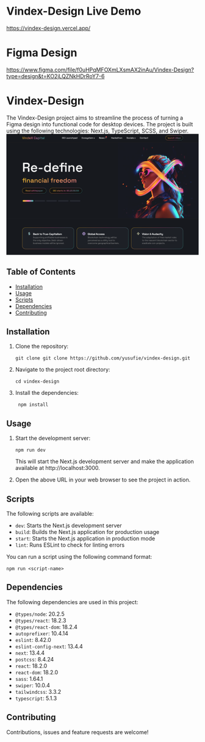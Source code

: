 # Vindex-Design Live Demo
https://vindex-design.vercel.app/

# Figma Design
https://www.figma.com/file/f0uHPqMFOXmLXsmAX2inAu/Vindex-Design?type=design&t=KO2jLQZNkHDrRoY7-6

# Vindex-Design
The Vindex-Design project aims to streamline the process of turning a Figma design into functional code for desktop devices.
The project is built using the following technologies: Next.js, TypeScript, SCSS, and Swiper.
![Verlith-Design](./public/image/readme.png)

## Table of Contents

- [Installation](#installation)
- [Usage](#usage)
- [Scripts](#scripts)
- [Dependencies](#dependencies)
- [Contributing](#contributing)

## Installation

1. Clone the repository:

   ```shell
   git clone git clone https://github.com/yusufie/vindex-design.git
    ```

2. Navigate to the project root directory:

   ```shell
   cd vindex-design
   ```

3. Install the dependencies:

   ```shell
    npm install
    ```

## Usage

1. Start the development server:

   ```shell
   npm run dev
   ```
    This will start the Next.js development server and make the application available at http://localhost:3000.

2. Open the above URL in your web browser to see the project in action.


## Scripts

The following scripts are available:

- `dev`: Starts the Next.js development server
- `build`: Builds the Next.js application for production usage
- `start`: Starts the Next.js application in production mode
- `lint`: Runs ESLint to check for linting errors

You can run a script using the following command format:

```shell
npm run <script-name>
```

## Dependencies

The following dependencies are used in this project:

- `@types/node`: 20.2.5
- `@types/react`: 18.2.3
- `@types/react-dom`: 18.2.4
- `autoprefixer`: 10.4.14
- `eslint`: 8.42.0
- `eslint-config-next`: 13.4.4
- `next`: 13.4.4
- `postcss`: 8.4.24
- `react`: 18.2.0
- `react-dom`: 18.2.0
- `sass`: 1.64.1
- `swiper`: 10.0.4
- `tailwindcss`: 3.3.2
- `typescript`: 5.1.3


## Contributing

Contributions, issues and feature requests are welcome!